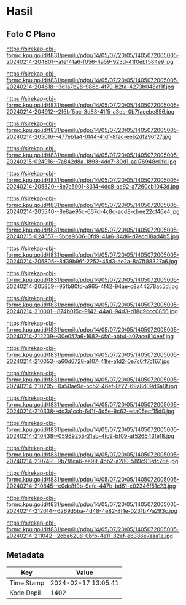 # Hasil

## Foto C Plano

https://sirekap-obj-formc.kpu.go.id/f831/pemilu/pdpr/14/05/07/20/05/1405072005005-20240214-204801--a1e141a6-f056-4a59-923d-41f0ebf584e9.jpg

https://sirekap-obj-formc.kpu.go.id/f831/pemilu/pdpr/14/05/07/20/05/1405072005005-20240214-204618--3d1a7b28-986c-4f79-b2fa-4273b048af1f.jpg

https://sirekap-obj-formc.kpu.go.id/f831/pemilu/pdpr/14/05/07/20/05/1405072005005-20240214-204912--2f6bf5bc-3d83-41f5-a3eb-0b7facebe856.jpg

https://sirekap-obj-formc.kpu.go.id/f831/pemilu/pdpr/14/05/07/20/05/1405072005005-20240214-205016--477eb1a4-0f44-41df-8fac-eeb2df296f27.jpg

https://sirekap-obj-formc.kpu.go.id/f831/pemilu/pdpr/14/05/07/20/05/1405072005005-20240215-024916--7a842d8a-1893-4dd7-80d1-aa176948c0fd.jpg

https://sirekap-obj-formc.kpu.go.id/f831/pemilu/pdpr/14/05/07/20/05/1405072005005-20240214-205320--8e7c5901-8314-4dc8-ae92-a7260cb1043d.jpg

https://sirekap-obj-formc.kpu.go.id/f831/pemilu/pdpr/14/05/07/20/05/1405072005005-20240214-205540--8e8ae95c-667d-4c8c-acd8-cbee22cf46e4.jpg

https://sirekap-obj-formc.kpu.go.id/f831/pemilu/pdpr/14/05/07/20/05/1405072005005-20240215-024657--5bba9606-0fd9-41a6-84d6-d7edd18ad4b5.jpg

https://sirekap-obj-formc.kpu.go.id/f831/pemilu/pdpr/14/05/07/20/05/1405072005005-20240214-205805--8d39b96f-2252-45d3-ae2a-8a7ff88327a6.jpg

https://sirekap-obj-formc.kpu.go.id/f831/pemilu/pdpr/14/05/07/20/05/1405072005005-20240214-205859--95fb80fd-a965-4f42-94ae-c8a44278ac5d.jpg

https://sirekap-obj-formc.kpu.go.id/f831/pemilu/pdpr/14/05/07/20/05/1405072005005-20240214-210001--874b015c-9142-44a0-94d3-d18d9ccc0856.jpg

https://sirekap-obj-formc.kpu.go.id/f831/pemilu/pdpr/14/05/07/20/05/1405072005005-20240214-212209--30e057a6-1682-4fa1-abb4-a07ace814eef.jpg

https://sirekap-obj-formc.kpu.go.id/f831/pemilu/pdpr/14/05/07/20/05/1405072005005-20240214-210053--a60d6728-a107-41fe-a1d2-0e7c6ff7c167.jpg

https://sirekap-obj-formc.kpu.go.id/f831/pemilu/pdpr/14/05/07/20/05/1405072005005-20240214-210205--0a50ae9d-5c52-46ef-8f22-69a8d09d6a8f.jpg

https://sirekap-obj-formc.kpu.go.id/f831/pemilu/pdpr/14/05/07/20/05/1405072005005-20240214-210338--dc3a1ccb-641f-4d5e-9c62-eca05ecf15d0.jpg

https://sirekap-obj-formc.kpu.go.id/f831/pemilu/pdpr/14/05/07/20/05/1405072005005-20240214-210438--05969255-21ab-4fc9-bf09-af526643fe18.jpg

https://sirekap-obj-formc.kpu.go.id/f831/pemilu/pdpr/14/05/07/20/05/1405072005005-20240214-210749--9b7f8ca6-ee99-4bb2-a280-589c919dc76e.jpg

https://sirekap-obj-formc.kpu.go.id/f831/pemilu/pdpr/14/05/07/20/05/1405072005005-20240214-210845--c0dc8f9b-9efc-447b-bd61-e02346f51c23.jpg

https://sirekap-obj-formc.kpu.go.id/f831/pemilu/pdpr/14/05/07/20/05/1405072005005-20240214-212014--6269d5ba-4d48-4e82-8f1e-0231b77a293c.jpg

https://sirekap-obj-formc.kpu.go.id/f831/pemilu/pdpr/14/05/07/20/05/1405072005005-20240214-211042--2cba6208-0bfb-4e11-82ef-eb386e7aaa1e.jpg


## Metadata

| Key        | Value               |
| ---------- | ------------------- |
| Time Stamp | 2024-02-17 13:05:41 |
| Kode Dapil | 1402                |



